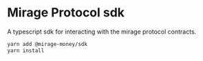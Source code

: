
# Mirage Protocol sdk

A typescript sdk for interacting with the mirage protocol contracts.

```zsh
yarn add @mirage-money/sdk
yarn install
```

